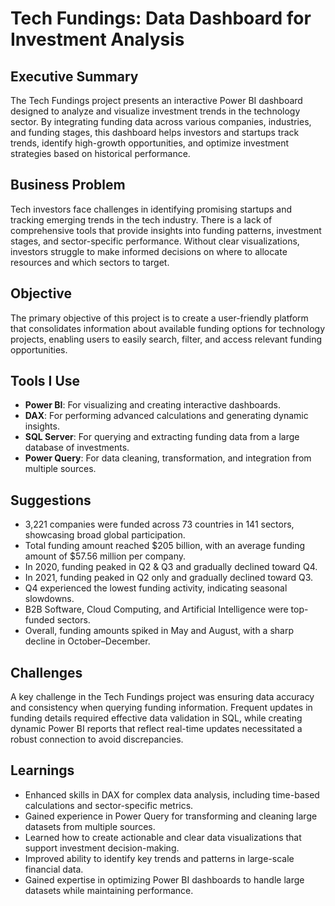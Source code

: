 # **Tech Fundings: Data Dashboard for Investment Analysis**

## **Executive Summary**  
The Tech Fundings project presents an interactive Power BI dashboard designed to analyze and visualize investment trends in the technology sector. By integrating funding data across various companies, industries, and funding stages, this dashboard helps investors and startups track trends, identify high-growth opportunities, and optimize investment strategies based on historical performance.

## **Business Problem**  
Tech investors face challenges in identifying promising startups and tracking emerging trends in the tech industry. There is a lack of comprehensive tools that provide insights into funding patterns, investment stages, and sector-specific performance. Without clear visualizations, investors struggle to make informed decisions on where to allocate resources and which sectors to target.

## **Objective**  
The primary objective of this project is to create a user-friendly platform that consolidates information about available funding options for technology projects, enabling users to easily search, filter, and access relevant funding opportunities.

## **Tools I Use**  
- **Power BI**: For visualizing and creating interactive dashboards.  
- **DAX**: For performing advanced calculations and generating dynamic insights.  
- **SQL Server**: For querying and extracting funding data from a large database of investments.  
- **Power Query**: For data cleaning, transformation, and integration from multiple sources.

## **Suggestions**  
- 3,221 companies were funded across 73 countries in 141 sectors, showcasing broad global participation.  
- Total funding amount reached $205 billion, with an average funding amount of $57.56 million per company.  
- In 2020, funding peaked in Q2 & Q3 and gradually declined toward Q4.  
- In 2021, funding peaked in Q2 only and gradually declined toward Q3.  
- Q4 experienced the lowest funding activity, indicating seasonal slowdowns.  
- B2B Software, Cloud Computing, and Artificial Intelligence were top-funded sectors.  
- Overall, funding amounts spiked in May and August, with a sharp decline in October–December.

## **Challenges**  
A key challenge in the Tech Fundings project was ensuring data accuracy and consistency when querying funding information. Frequent updates in funding details required effective data validation in SQL, while creating dynamic Power BI reports that reflect real-time updates necessitated a robust connection to avoid discrepancies.

## **Learnings**  
- Enhanced skills in DAX for complex data analysis, including time-based calculations and sector-specific metrics.  
- Gained experience in Power Query for transforming and cleaning large datasets from multiple sources.  
- Learned how to create actionable and clear data visualizations that support investment decision-making.  
- Improved ability to identify key trends and patterns in large-scale financial data.  
- Gained expertise in optimizing Power BI dashboards to handle large datasets while maintaining performance.
